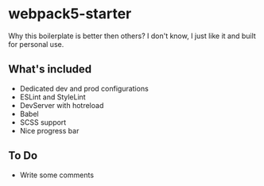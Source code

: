 # webpack5-starter
Why this boilerplate is better then others? I don't know, I just like it and built for personal use.

## What's included
- Dedicated dev and prod configurations
- ESLint and StyleLint
- DevServer with hotreload
- Babel
- SCSS support
- Nice progress bar

## To Do
- Write some comments
